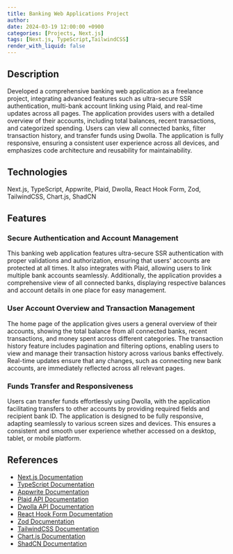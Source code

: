 ```yaml
---
title: Banking Web Applications Project
author: 
date: 2024-03-19 12:00:00 +0900
categories: [Projects, Next.js]
tags: [Next.js, TypeScript,TailwindCSS]
render_with_liquid: false
---
```


## Description

Developed a comprehensive banking web application as a freelance project, integrating advanced features such as ultra-secure SSR authentication, multi-bank account linking using Plaid, and real-time updates across all pages. The application provides users with a detailed overview of their accounts, including total balances, recent transactions, and categorized spending. Users can view all connected banks, filter transaction history, and transfer funds using Dwolla. The application is fully responsive, ensuring a consistent user experience across all devices, and emphasizes code architecture and reusability for maintainability.

## Technologies
Next.js, TypeScript, Appwrite, Plaid, Dwolla, React Hook Form, Zod, TailwindCSS, Chart.js, ShadCN

## Features

### Secure Authentication and Account Management
This banking web application features ultra-secure SSR authentication with proper validations and authorization, ensuring that users' accounts are protected at all times. It also integrates with Plaid, allowing users to link multiple bank accounts seamlessly. Additionally, the application provides a comprehensive view of all connected banks, displaying respective balances and account details in one place for easy management.

### User Account Overview and Transaction Management
The home page of the application gives users a general overview of their accounts, showing the total balance from all connected banks, recent transactions, and money spent across different categories. The transaction history feature includes pagination and filtering options, enabling users to view and manage their transaction history across various banks effectively. Real-time updates ensure that any changes, such as connecting new bank accounts, are immediately reflected across all relevant pages.

### Funds Transfer and Responsiveness
Users can transfer funds effortlessly using Dwolla, with the application facilitating transfers to other accounts by providing required fields and recipient bank ID. The application is designed to be fully responsive, adapting seamlessly to various screen sizes and devices. This ensures a consistent and smooth user experience whether accessed on a desktop, tablet, or mobile platform.

## References
- [Next.js Documentation](https://nextjs.org/docs)
- [TypeScript Documentation](https://www.typescriptlang.org/docs/)
- [Appwrite Documentation](https://appwrite.io/docs)
- [Plaid API Documentation](https://plaid.com/docs/)
- [Dwolla API Documentation](https://developers.dwolla.com/)
- [React Hook Form Documentation](https://react-hook-form.com/)
- [Zod Documentation](https://zod.dev/)
- [TailwindCSS Documentation](https://tailwindcss.com/docs)
- [Chart.js Documentation](https://www.chartjs.org/docs/latest/)
- [ShadCN Documentation](https://shadcn.dev/docs)
